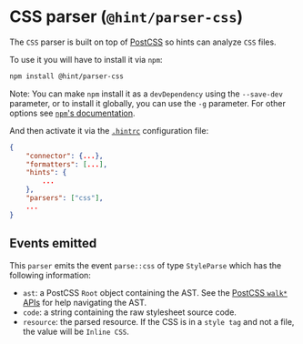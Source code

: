 # CSS parser (`@hint/parser-css`)

The `CSS` parser is built on top of [PostCSS][postcss] so hints can
analyze `CSS` files.

To use it you will have to install it via `npm`:

```bash
npm install @hint/parser-css
```

Note: You can make `npm` install it as a `devDependency` using the
`--save-dev` parameter, or to install it globally, you can use the
`-g` parameter. For other options see [`npm`'s
documentation](https://docs.npmjs.com/cli/install).

And then activate it via the [`.hintrc`][hintrc] configuration file:

```json
{
    "connector": {...},
    "formatters": [...],
    "hints": {
        ...
    },
    "parsers": ["css"],
    ...
}
```

## Events emitted

This `parser` emits the event `parse::css` of type `StyleParse`
which has the following information:

* `ast`: a PostCSS `Root` object containing the AST.
  See the [PostCSS `walk*` APIs][postcss-walk] for help navigating
  the AST.
* `code`: a string containing the raw stylesheet source code.
* `resource`: the parsed resource. If the CSS is in a `style tag`
  and not a file, the value will be `Inline CSS`.

<!-- Link labels: -->

[hintrc]: https://webhint.io/docs/user-guide/further-configuration/hintrc-formats/
[postcss]: https://postcss.org/
[postcss-walk]: https://api.postcss.org/Container.html#walk
